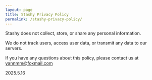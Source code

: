 ```yaml
---
layout: page
title: Stashy Privacy Policy
permalink: /stashy-privacy-policy/
---  
```


Stashy does not collect, store, or share any personal information.

We do not track users, access user data, or transmit any data to our servers.

If you have any questions about this policy, please contact us at [yannmm@foxmail.com](mailto:yannmm@foxmail.com)

2025.5.16